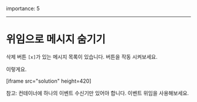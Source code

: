 importance: 5

---

# 위임으로 메시지 숨기기

삭제 버튼 `[x]`가 있는 메시지 목록이 있습니다. 버튼을 작동 시켜보세요.

이렇게요.

[iframe src="solution" height=420]

참고: 컨테이너에 하나의 이벤트 수신기만 있어야 합니다. 이벤트 위임을 사용해보세요.
